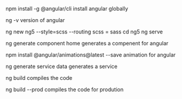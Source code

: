 npm install -g @angular/cli
install angular globally

ng -v
version of angular

ng new ng5 --style=scss --routing
scss = sass
cd ng5
ng serve

ng generate component home
generates a compenent for angular

npm install @angular/animations@latest --save
animation for angular

ng generate service data
generates a service

ng build
compiles the code

ng build --prod
compiles the code for prodution

